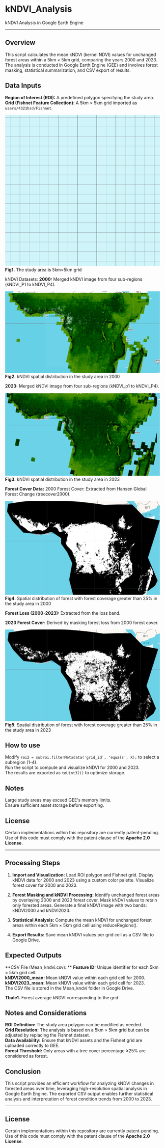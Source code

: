 # kNDVI_Analysis
kNDVI Analysis in Google Earth Engine

---

## **Overview**  
This script calculates the mean kNDVI (kernel NDVI) values for unchanged forest areas 
within a 5km × 5km grid, comparing the years 2000 and 2023. The analysis is conducted 
in Google Earth Engine (GEE) and involves forest masking, 
statistical summarization, and CSV export of results.

## **Data Inputs**  

**Region of Interest (ROI):** A predefined polygon specifying the study area.
**Grid (Fishnet Feature Collection):** A 5km × 5km grid imported as `users/4321hsd/Fishnet`.


![img/img1.png](img/img1.png)  
**Fig1.** The study area is 5km×5km grid


kNDVI Datasets: 
**2000:** Merged kNDVI image from four sub-regions (kNDVI_P1 to kNDVI_P4).

![img/img2.png](img/img2.png)  
**Fig2.** kNDVI spatial distribution in the study area in 2000

**2023:** Merged kNDVI image from four sub-regions (kNDVI_p1 to kNDVI_P4).

![img/img3.png](img/img3.png)  
**Fig3.** kNDVI spatial distribution in the study area in 2023

**Forest Cover Data:**
2000 Forest Cover: Extracted from Hansen Global Forest Change (treecover2000).

![img/img4.png](img/img4.png)  
**Fig4.** Spatial distribution of forest with forest coverage greater than 25% in the study area in 2000

**Forest Loss (2000-2023):** Extracted from the loss band.

**2023 Forest Cover:** Derived by masking forest loss from 2000 forest cover.

![img/img5.png](img/img5.png)  
**Fig5.** Spatial distribution of forest with forest coverage greater than 25% in the study area in 2023



## **How to use**

Modify `roi2 = subroi.filterMetadata('grid_id', 'equals', X);` to select a subregion (1-4).  
Run the script to compute and visualize kNDVI for 2000 and 2023.  
The results are exported as `toUint32()` to optimize storage.

## **Notes** 
 Large study areas may exceed GEE's memory limits.  
 Ensure sufficient asset storage before exporting.

## License
Certain implementations within this repository are currently patent-pending.  
Use of this code must comply with the patent clause of the **Apache 2.0 License**.

------------------------------


## **Processing Steps**
1.	**Import and Visualization:**
Load ROI polygon and Fishnet grid.
Display kNDVI data for 2000 and 2023 using a custom color palette.
Visualize forest cover for 2000 and 2023.

2. **Forest Masking and kNDVI Processing:**
Identify unchanged forest areas by overlaying 2000 and 2023 forest cover.
Mask kNDVI values to retain only forested areas.
Generate a final kNDVI image with two bands: kNDVI2000 and kNDVI2023.

3. **Statistical Analysis:**
Compute the mean kNDVI for unchanged forest areas within each 5km × 5km grid cell using reduceRegions().

5. **Export Results:**
Save mean kNDVI values per grid cell as a CSV file to Google Drive.

## **Expected Outputs**
**CSV File (Mean_kndvi.csv): **
**Feature ID:** Unique identifier for each 5km × 5km grid cell.  
**kNDVI2000_mean:** Mean kNDVI value within each grid cell for 2000.  
**kNDVI2023_mean:** Mean kNDVI value within each grid cell for 2023.  
The CSV file is stored in the Mean_kndvi folder in Google Drive.

**Tbale1.** Forest average kNDVI corresponding to the grid

## **Notes and Considerations**
**ROI Definition:** The study area polygon can be modified as needed.  
**Grid Resolution:** The analysis is based on a 5km × 5km grid but can be adjusted by replacing the Fishnet dataset.  
**Data Availability:** Ensure that kNDVI assets and the Fishnet grid are uploaded correctly to GEE.  
**Forest Threshold:** Only areas with a tree cover percentage ≥25% are considered as forest.  

## **Conclusion**
This script provides an efficient workflow for analyzing kNDVI changes in forested areas over time, leveraging high-resolution spatial analysis in Google Earth Engine. The exported CSV output enables further statistical analysis and interpretation of forest condition trends from 2000 to 2023.

---
## License
Certain implementations within this repository are currently patent-pending.  
Use of this code must comply with the patent clause of the **Apache 2.0 License**.

